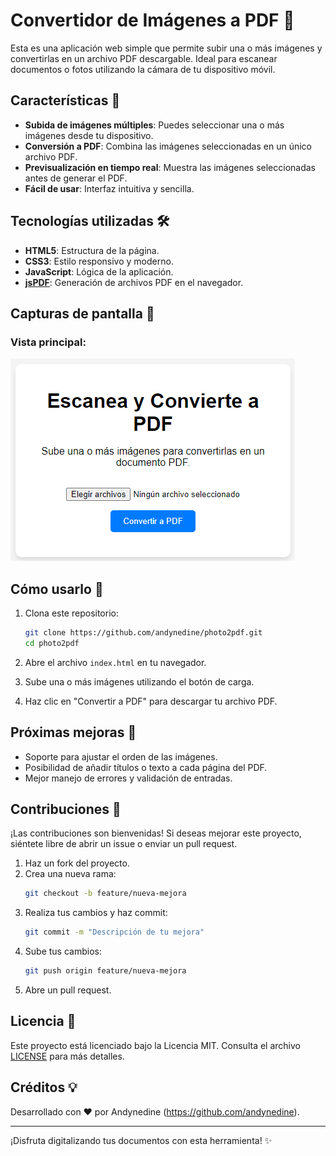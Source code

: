 # Convertidor de Imágenes a PDF 📄

Esta es una aplicación web simple que permite subir una o más imágenes y convertirlas en un archivo PDF descargable. Ideal para escanear documentos o fotos utilizando la cámara de tu dispositivo móvil.

## Características 🚀

- **Subida de imágenes múltiples**: Puedes seleccionar una o más imágenes desde tu dispositivo.
- **Conversión a PDF**: Combina las imágenes seleccionadas en un único archivo PDF.
- **Previsualización en tiempo real**: Muestra las imágenes seleccionadas antes de generar el PDF.
- **Fácil de usar**: Interfaz intuitiva y sencilla.

## Tecnologías utilizadas 🛠️

- **HTML5**: Estructura de la página.
- **CSS3**: Estilo responsivo y moderno.
- **JavaScript**: Lógica de la aplicación.
- **[jsPDF](https://github.com/parallax/jsPDF)**: Generación de archivos PDF en el navegador.

## Capturas de pantalla 📸

### Vista principal:
![Interfaz principal](https://github.com/andynedine/photo2pdf/blob/main/capture.png)

## Cómo usarlo 🔧

1. Clona este repositorio:
    ```bash
    git clone https://github.com/andynedine/photo2pdf.git
    cd photo2pdf
    ```
2. Abre el archivo `index.html` en tu navegador.

3. Sube una o más imágenes utilizando el botón de carga.

4. Haz clic en "Convertir a PDF" para descargar tu archivo PDF.

## Próximas mejoras 🌟

- Soporte para ajustar el orden de las imágenes.
- Posibilidad de añadir títulos o texto a cada página del PDF.
- Mejor manejo de errores y validación de entradas.

## Contribuciones 🤝

¡Las contribuciones son bienvenidas! Si deseas mejorar este proyecto, siéntete libre de abrir un issue o enviar un pull request.

1. Haz un fork del proyecto.
2. Crea una nueva rama:
    ```bash
    git checkout -b feature/nueva-mejora
    ```
3. Realiza tus cambios y haz commit:
    ```bash
    git commit -m "Descripción de tu mejora"
    ```
4. Sube tus cambios:
    ```bash
    git push origin feature/nueva-mejora
    ```
5. Abre un pull request.

## Licencia 📜

Este proyecto está licenciado bajo la Licencia MIT. Consulta el archivo [LICENSE](LICENSE) para más detalles.

## Créditos 💡

Desarrollado con ❤️ por Andynedine (https://github.com/andynedine).

---

¡Disfruta digitalizando tus documentos con esta herramienta! ✨
